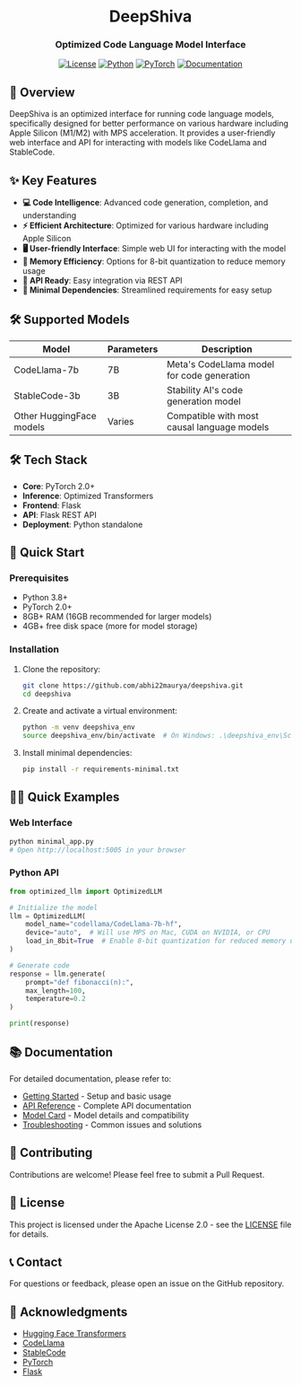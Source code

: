 <div align="center">
  <h1>DeepShiva</h1>
  <h3>Optimized Code Language Model Interface</h3>
  
  [![License](https://img.shields.io/badge/License-Apache%202.0-blue.svg)](https://opensource.org/licenses/Apache-2.0)
  [![Python](https://img.shields.io/badge/Python-3.8%2B-blue)](https://www.python.org/)
  [![PyTorch](https://img.shields.io/badge/PyTorch-2.0%2B-orange)](https://pytorch.org/)
  [![Documentation](https://img.shields.io/badge/Documentation-Read%20the%20Docs-blue)](docs/GETTING_STARTED.md)
</div>

## 🚀 Overview

DeepShiva is an optimized interface for running code language models, specifically designed for better performance on various hardware including Apple Silicon (M1/M2) with MPS acceleration. It provides a user-friendly web interface and API for interacting with models like CodeLlama and StableCode.

## ✨ Key Features

- **💻 Code Intelligence**: Advanced code generation, completion, and understanding
- **⚡ Efficient Architecture**: Optimized for various hardware including Apple Silicon
- **🖥️ User-friendly Interface**: Simple web UI for interacting with the model
- **💾 Memory Efficiency**: Options for 8-bit quantization to reduce memory usage
- **🔌 API Ready**: Easy integration via REST API
- **🚀 Minimal Dependencies**: Streamlined requirements for easy setup

## 🛠️ Supported Models

| Model | Parameters | Description |
|-------|------------|-------------|
| CodeLlama-7b | 7B | Meta's CodeLlama model for code generation |
| StableCode-3b | 3B | Stability AI's code generation model |
| Other HuggingFace models | Varies | Compatible with most causal language models |

## 🛠️ Tech Stack

- **Core**: PyTorch 2.0+
- **Inference**: Optimized Transformers
- **Frontend**: Flask
- **API**: Flask REST API
- **Deployment**: Python standalone

## 🚀 Quick Start

### Prerequisites

- Python 3.8+
- PyTorch 2.0+
- 8GB+ RAM (16GB recommended for larger models)
- 4GB+ free disk space (more for model storage)

### Installation

1. Clone the repository:
   ```bash
   git clone https://github.com/abhi22maurya/deepshiva.git
   cd deepshiva
   ```

2. Create and activate a virtual environment:
   ```bash
   python -m venv deepshiva_env
   source deepshiva_env/bin/activate  # On Windows: .\deepshiva_env\Scripts\activate
   ```

3. Install minimal dependencies:
   ```bash
   pip install -r requirements-minimal.txt
   ```

## 🏃‍♂️ Quick Examples

### Web Interface

```bash
python minimal_app.py
# Open http://localhost:5005 in your browser
```

### Python API

```python
from optimized_llm import OptimizedLLM

# Initialize the model
llm = OptimizedLLM(
    model_name="codellama/CodeLlama-7b-hf",
    device="auto",  # Will use MPS on Mac, CUDA on NVIDIA, or CPU
    load_in_8bit=True  # Enable 8-bit quantization for reduced memory usage
)

# Generate code
response = llm.generate(
    prompt="def fibonacci(n):",
    max_length=100,
    temperature=0.2
)

print(response)
```

## 📚 Documentation

For detailed documentation, please refer to:

- [Getting Started](docs/GETTING_STARTED.md) - Setup and basic usage
- [API Reference](docs/API_REFERENCE.md) - Complete API documentation
- [Model Card](docs/MODEL_CARD.md) - Model details and compatibility
- [Troubleshooting](docs/TROUBLESHOOTING.md) - Common issues and solutions

## 🤝 Contributing

Contributions are welcome! Please feel free to submit a Pull Request.

## 📜 License

This project is licensed under the Apache License 2.0 - see the [LICENSE](LICENSE) file for details.

## 📞 Contact

For questions or feedback, please open an issue on the GitHub repository.

## 🙏 Acknowledgments

- [Hugging Face Transformers](https://huggingface.co/transformers/)
- [CodeLlama](https://ai.meta.com/llama/)
- [StableCode](https://stability.ai/blog/stable-code-stable-lm-3b-code-completion-model)
- [PyTorch](https://pytorch.org/)
- [Flask](https://flask.palletsprojects.com/)
